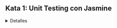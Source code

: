 ## Kata 1: Unit Testing con Jasmine

<details>
  <summary>Detalles</summary>

### ¿Por que usar pruebas unitarias?

La [Guia de Testing en Angular](https://angular.io/guide/testing) deja en claro que las pruebas unitarias:

  * Permiten entender el código, se pueden usar como parte de la documentación.
  * Evitan romper código existente cuando se realizan cambios.
  * Muestran errores de diseño e implementación, ellos nos fuerzan a mirar nuestro código desde distintos ángulos y apoya a hacerlo mas modular.

### Jasmine
  * Es un framework de testing para JavaScript
  * tiene una sintaxis clara en base a : describe, it, expect

### Modulo de ejemplo

```js
const SuperAwesomeModule = {
  featureA: () => {
    ...
  },
  featureB: () => {
    ...
  }
}
```

### Suites
  * Las suites de prueba comienzan con un "describe"
  * Se basan en una cadena de texto (titulo de la espacificacion de la suite) y una funcion (unidad de codigo a probar)
  * Las suites se pueden anidar

```js
describe('SuperAwesomeModule', () => {
  describe('featureA', () => {

  });

  describe('featureB', () => {

  });
});
```

### Especificaciones
  * Llama a la funcion global de Jasmine `it(<string>, <fn>)`
  * una especificacion puede contener una o mas expectativas
  * expectativa: es una verificacion que puede ser verdadera o false
  * una especificacion con todas sus expectativas verdaderas se marca como aprobada
  * una especificacion con todas sus expectativas falsas se marca como fallida

```js
describe('SuperAwesomeModule', () => {
  describe('featureA', () => {
    it('should calculate some super awesome calculation', () => {
        ...
    });

    it('should also do this correctly', () => {
        ...
    });
  });
});
```

### expectativas y comparativas
  * llama a la funcion global de Jasmine `expect(<actual>).<matcher(expectedValue)>`
  * una comparativa implementa una comparacion booleana entre el valor actual y el valor esperado

```js
describe('SuperAwesomeModule', () => {
  describe('featureA', () => {
    it('should calculate some super awesome calculation', () => {
        expect(SuperAwesomeModule.featureA([1, 2, 4]).toEqual(7);
    });

    it('should also do this correctly', () => {
        expect(SuperAwesomeModule.featureB('...').toBe(true);
    });
  });
});
```

### comparadores incluidos 
```js
expect(foo).toBe(true); 
expect(foo).not.toBe(true);
expect(foo).toEqual(482); 
expect(foo).toBeDefined();
expect(foo).not.toBeDefined();
expect(foo).toBeUndefined();
expect(foo).toBeTruthy(); 
expect(foo).toBeFalsy();
expect(foo).toContain('student'); 
expect(e).toBeLessThan(pi);
expect(pi).toBeGreaterThan(e);
expect(a).toBeCloseTo(b, 2); 
```

### comparadores incluidos: Exceptions
```js
expect(() => {
  foo(1, '2')
}).toThrowError();

expect(() => {
  foo(1, '2')
}).toThrow(new Error('Invalid parameter type.')
```

### Setup y Teardown
```js
describe('ApiService', function() {
  const serviceInTest;

  beforeEach(function() {
    serviceInTest = new ApiService();
  });

  afterEach(function() {
   ...
  });

  it('retrieves data', function() {
    ...
  });

  it('updates data', function() {
    ...
  });
});
```


### Deshabilitar suites/specs
```js
describe('SuperAwesomeModule', () => {
  xdescribe('featureA', () => {
    it('should ...', () => {

    });

    it('should ...', () => {

    });
  });

  describe('featureB', () => {
    xit('should ...', () => {

    });

    it('should ...', () => {

    });
  });
});
```

### Forzar suites/specs
```js
describe('SuperAwesomeModule', () => {
  fdescribe('featureA', () => {
    it('should ...', () => {

    });

    it('should ...', () => {

    });
  });

  describe('featureB', () => {
    fit('should ...', () => {

    });

    it('should ...', () => {

    });
  });
});
```

### Spias
  * las pruebas sobre funciones simuladas se llaman spies.
  * pueden decartar cualquier funcion y hacer un seguimineto de los llamados y de todos los argumentos.
  * Un espía sólo existe en el bloque describe o it en el que está definido y será eliminado después de cada especificación.
```js
describe('SuperAwesomeModule', function() {
  beforeEach(function() {
    // track all calls to SuperAwesomeModule.asyncHelperFunction()
    // and return a mock response
    spyOn(SuperAwesomeModule, 'asyncHelperFunction').and.returnValue(Promise.resolve(mockData))
  });

  describe('featureA', function() {
    it('should ...', function() {
      expect(SuperAwesomeModule.featureA(x)).toBe(y);

      // matchers for spies
      expect(SuperAwesomeModule.asyncHelperFunction).toHaveBeenCalled();
    });
  });
});
```


### soporte asincrono
  * la especificación no se iniciará hasta que se llame a la función terminada en la llamada a beforeEach
   * La especificación no se completará hasta que se llame a done.
   * El tiempo de espera predeterminado es de 5 segundos y se puede anular con jasmine.DEFAULT_TIMEOUT_INTERVAL

```js
describe('long asynchronous specs', function() {
  beforeEach(function(done) {
    done();
  }, 1000);

  it('takes a long time', function(done) {
    setTimeout(function() {
      done();
    }, 9000);
  }, 10000);

  afterEach(function(done) {
    done();
  }, 1000);
});
```

### Kata

Probaremos la implementación de una función `scoreCalculator` (resume puntuaciones) que satisface lo siguiente:
  * `should work with one number`
  * `should work with more than one score`
  * `should treat negative scores as 0`
  * `should return zero with empty input`
</details>
